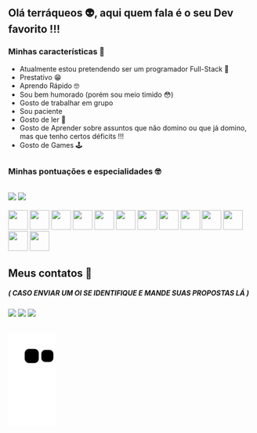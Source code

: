 ## Olá terráqueos 👽, aqui quem fala é o seu Dev favorito !!!
### Minhas características 🔽

* Atualmente estou pretendendo ser um programador Full-Stack 👾
* Prestativo 😁
* Aprendo Rápido 🤓
* Sou bem humorado (porém sou meio timido 😳)
* Gosto de trabalhar em grupo 
* Sou paciente
* Gosto de ler 📗
* Gosto de Aprender sobre assuntos que não domino ou que já domino, mas que tenho certos déficits !!!
* Gosto de Games 🕹
##
### Minhas pontuações e especialidades 🤓
<br>
<div style="display: inline_block">
  <img src="https://github-readme-stats.vercel.app/api?username=AdrianRezendeDev&show_icons=true&theme=tokyonight&include_all_commits=true&count_private=true">
  <img src="https://github-readme-stats.vercel.app/api/top-langs/?username=AdrianRezendeDev&theme=tokyonight">
</div>
<br>
<div> 
            <img height="40", width="40" src="https://cdn.jsdelivr.net/gh/devicons/devicon/icons/laravel/laravel-plain-wordmark.svg" />
            <img height="40", width="40" src="https://cdn.jsdelivr.net/gh/devicons/devicon/icons/vuejs/vuejs-original-wordmark.svg" />
            <img height="40", width="40" src="https://cdn.jsdelivr.net/gh/devicons/devicon/icons/php/php-plain.svg" />
            <img height="40", width="40" src="https://cdn.jsdelivr.net/gh/devicons/devicon/icons/react/react-original.svg" />
            <img height="40", width="40" src="https://cdn.jsdelivr.net/gh/devicons/devicon/icons/dart/dart-original.svg" />
            <img height="40", width="40" src="https://cdn.jsdelivr.net/gh/devicons/devicon/icons/discordjs/discordjs-original.svg" />
            <img height="40", width="40" src="https://cdn.jsdelivr.net/gh/devicons/devicon/icons/cplusplus/cplusplus-original.svg" />
            <img height="40", width="40" src="https://cdn.jsdelivr.net/gh/devicons/devicon/icons/csharp/csharp-original.svg" />
            <img height="40", width="40" src="https://cdn.jsdelivr.net/gh/devicons/devicon/icons/css3/css3-plain-wordmark.svg" />
            <img height="40", width="40" src="https://cdn.jsdelivr.net/gh/devicons/devicon/icons/html5/html5-plain-wordmark.svg" />
            <img height="40", width="40" src="https://cdn.jsdelivr.net/gh/devicons/devicon/icons/flutter/flutter-original.svg" />
            <img height="40", width="40" src="https://cdn.jsdelivr.net/gh/devicons/devicon/icons/javascript/javascript-original.svg" />
            <img height="40", width="40" src="https://cdn.jsdelivr.net/gh/devicons/devicon/icons/python/python-original-wordmark.svg" />
</div>

## Meus contatos 📱
##### ( CASO ENVIAR UM OI SE IDENTIFIQUE E MANDE SUAS PROPOSTAS LÁ )

<div>
  <a href="mailto:adripropostas@gmail.com" target="_blank"><img src="https://img.shields.io/badge/-Gmail-%23333?style=for-the-badge&logo=gmail&logoColor=white"></a>
  <a href="https://discord.gg/3Q7s2mcj9p" target="_blank"><img src="https://img.shields.io/badge/Discord-7289DA?style=for-the-badge&logo=discord&logoColor=white"></a>
  <a href="https://www.linkedin.com/in/adrian-rezende-ab8231259/" target="_blank"><img src="https://img.shields.io/badge/LinkedIn-0077B5?style=for-the-badge&logo=linkedin&logoColor=white"></a>
</div>

##

 <div>
  <img src="https://github.com/AdrianRezendeDev/AdrianRezendeDev/blob/output/github-contribution-grid-snake.svg">
 </div>

